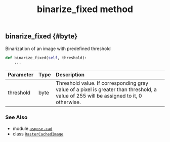 ﻿---
title: binarize_fixed method
second_title: Aspose.CAD for Python via .NET API References
description: 
type: docs
weight: 60
url: /python-net/aspose.cad/rastercachedimage/binarize_fixed/
is_root: false
---

## binarize_fixed {#byte}

Binarization of an image with predefined threshold



```python
def binarize_fixed(self, threshold):
    ...
```


| Parameter | Type | Description |
| :- | :- | :- |
| threshold | byte | Threshold value. If corresponding gray value of a pixel is greater than threshold, a value of 255 will be assigned to it, 0 otherwise. |



### See Also
* module [`aspose.cad`](../../)
* class [`RasterCachedImage`](/cad/python-net/aspose.cad/rastercachedimage)
